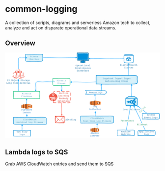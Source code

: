 # common-logging
A collection of scripts, diagrams and serverless Amazon tech to collect, analyze and act on disparate operational data streams.

## Overview
![Logging Overview](https://github.com/devfire/common-logging/blob/master/operational%20intelligence%20architecture.png)
## Lambda logs to SQS
Grab AWS CloudWatch entries and send them to SQS

